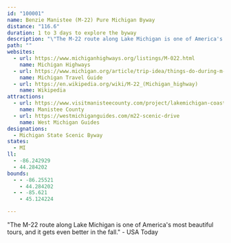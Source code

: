 ```yaml
---
id: "100001"
name: Benzie Manistee (M-22) Pure Michigan Byway
distance: "116.6"
duration: 1 to 3 days to explore the byway
description: "\"The M-22 route along Lake Michigan is one of America's most beautiful tours, and it gets even better in the fall.\" - USA Today"
path: ""
websites:
  - url: https://www.michiganhighways.org/listings/M-022.html
    name: Michigan Highways
  - url: https://www.michigan.org/article/trip-idea/things-do-during-m-22-scenic-drive
    name: Michigan Travel Guide
  - url: https://en.wikipedia.org/wiki/M-22_(Michigan_highway)
    name: Wikipedia
attractions:
  - url: https://www.visitmanisteecounty.com/project/lakemichigan-coastaltour
    name: Manistee County
  - url: https://westmichiganguides.com/m22-scenic-drive
    name: West Michigan Guides
designations:
  - Michigan State Scenic Byway
states:
  - MI
ll:
  - -86.242929
  - 44.284202
bounds:
  - - -86.25521
    - 44.284202
  - - -85.621
    - 45.124224

---
```


"The M-22 route along Lake Michigan is one of America's most beautiful tours, and it gets even better in the fall." - USA Today
